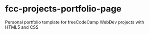 # fcc-projects-portfolio-page
Personal portfolio template for freeCodeCamp WebDev projects with HTML5 and CSS
